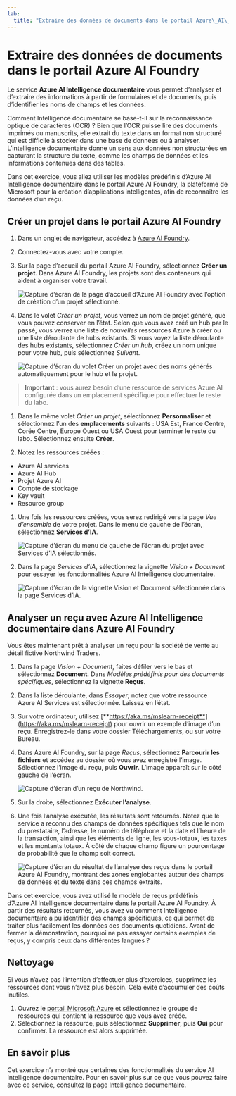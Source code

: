 ```yaml
---
lab:
  title: "Extraire des données de documents dans le portail Azure\_AI\_Foundry"
---
```


# Extraire des données de documents dans le portail Azure AI Foundry

Le service **Azure AI Intelligence documentaire** vous permet d’analyser et d’extraire des informations à partir de formulaires et de documents, puis d’identifier les noms de champs et les données. 

Comment Intelligence documentaire se base-t-il sur la reconnaissance optique de caractères (OCR) ? Bien que l’OCR puisse lire des documents imprimés ou manuscrits, elle extrait du texte dans un format non structuré qui est difficile à stocker dans une base de données ou à analyser. L’intelligence documentaire donne un sens aux données non structurées en capturant la structure du texte, comme les champs de données et les informations contenues dans des tables. 

Dans cet exercice, vous allez utiliser les modèles prédéfinis d’Azure AI Intelligence documentaire dans le portail Azure AI Foundry, la plateforme de Microsoft pour la création d’applications intelligentes, afin de reconnaître les données d’un reçu. 

## Créer un projet dans le portail Azure AI Foundry

1. Dans un onglet de navigateur, accédez à [Azure AI Foundry](https://ai.azure.com?azure-portal=true).

1. Connectez-vous avec votre compte. 

1. Sur la page d’accueil du portail Azure AI Foundry, sélectionnez **Créer un projet**. Dans Azure AI Foundry, les projets sont des conteneurs qui aident à organiser votre travail.  

    ![Capture d’écran de la page d’accueil d’Azure AI Foundry avec l’option de création d’un projet sélectionné.](./media/azure-ai-foundry-home-page.png)

1. Dans le volet *Créer un projet*, vous verrez un nom de projet généré, que vous pouvez conserver en l’état. Selon que vous avez créé un hub par le passé, vous verrez une liste de *nouvelles* ressources Azure à créer ou une liste déroulante de hubs existants. Si vous voyez la liste déroulante des hubs existants, sélectionnez *Créer un hub*, créez un nom unique pour votre hub, puis sélectionnez *Suivant*.  
 
    ![Capture d’écran du volet Créer un projet avec des noms générés automatiquement pour le hub et le projet.](./media/azure-ai-foundry-create-project.png)

> **Important** : vous aurez besoin d’une ressource de services Azure AI configurée dans un emplacement spécifique pour effectuer le reste du labo.

1. Dans le même volet *Créer un projet*, sélectionnez **Personnaliser** et sélectionnez l’un des **emplacements** suivants : USA Est, France Centre, Corée Centre, Europe Ouest ou USA Ouest pour terminer le reste du labo. Sélectionnez ensuite **Créer**. 

1. Notez les ressources créées : 
- Azure AI services
- Azure AI Hub
- Projet Azure AI
- Compte de stockage
- Key vault
- Resource group  
 
1. Une fois les ressources créées, vous serez redirigé vers la page *Vue d’ensemble* de votre projet. Dans le menu de gauche de l’écran, sélectionnez **Services d’IA**.
 
    ![Capture d’écran du menu de gauche de l’écran du projet avec Services d’IA sélectionnés.](./media/azure-ai-foundry-ai-services.png)  

1. Dans la page *Services d’IA*, sélectionnez la vignette *Vision + Document* pour essayer les fonctionnalités Azure AI Intelligence documentaire.

    ![Capture d’écran de la vignette Vision et Document sélectionnée dans la page Services d’IA.](./media/vision-document-tile.png)

## Analyser un reçu avec Azure AI Intelligence documentaire dans Azure AI Foundry 

Vous êtes maintenant prêt à analyser un reçu pour la société de vente au détail fictive Northwind Traders.

1. Dans la page *Vision + Document*, faites défiler vers le bas et sélectionnez **Document**. Dans *Modèles prédéfinis pour des documents spécifiques*, sélectionnez la vignette **Reçus**.

1. Dans la liste déroulante, dans *Essayer*, notez que votre ressource Azure AI Services est sélectionnée. Laissez en l’état.

1. Sur votre ordinateur, utilisez [**https://aka.ms/mslearn-receipt**](https://aka.ms/mslearn-receipt) pour ouvrir un exemple d’image d’un reçu. Enregistrez-le dans votre dossier Téléchargements, ou sur votre Bureau. 
 
1. Dans Azure AI Foundry, sur la page *Reçus*, sélectionnez **Parcourir les fichiers** et accédez au dossier où vous avez enregistré l’image. Sélectionnez l’image du reçu, puis **Ouvrir**. L’image apparaît sur le côté gauche de l’écran.

    ![Capture d’écran d’un reçu de Northwind.](media/document-intelligence/receipt.jpg)

1. Sur la droite, sélectionnez **Exécuter l’analyse**.

1. Une fois l’analyse exécutée, les résultats sont retournés. Notez que le service a reconnu des champs de données spécifiques tels que le nom du prestataire, l’adresse, le numéro de téléphone et la date et l’heure de la transaction, ainsi que les éléments de ligne, les sous-totaux, les taxes et les montants totaux. À côté de chaque champ figure un pourcentage de probabilité que le champ soit correct.

    ![Capture d’écran du résultat de l’analyse des reçus dans le portail Azure AI Foundry, montrant des zones englobantes autour des champs de données et du texte dans ces champs extraits.](media/receipt-lab-result.png)

Dans cet exercice, vous avez utilisé le modèle de reçus prédéfinis d’Azure AI Intelligence documentaire dans le portail Azure AI Foundry. À partir des résultats retournés, vous avez vu comment Intelligence documentaire a pu identifier des champs spécifiques, ce qui permet de traiter plus facilement les données des documents quotidiens. Avant de fermer la démonstration, pourquoi ne pas essayer certains exemples de reçus, y compris ceux dans différentes langues ?

## Nettoyage

Si vous n’avez pas l’intention d’effectuer plus d’exercices, supprimez les ressources dont vous n’avez plus besoin. Cela évite d’accumuler des coûts inutiles.

1. Ouvrez le [portail Microsoft Azure]( https://portal.azure.com) et sélectionnez le groupe de ressources qui contient la ressource que vous avez créée.
1. Sélectionnez la ressource, puis sélectionnez **Supprimer**, puis **Oui** pour confirmer. La ressource est alors supprimée.

## En savoir plus

Cet exercice n’a montré que certaines des fonctionnalités du service AI Intelligence documentaire. Pour en savoir plus sur ce que vous pouvez faire avec ce service, consultez la page [Intelligence documentaire](https://learn.microsoft.com/azure/ai-services/document-intelligence/overview?view=doc-intel-3.1.0).
